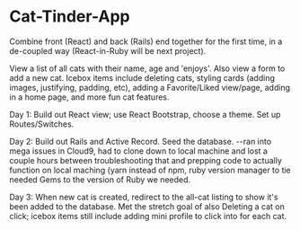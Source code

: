 # Cat-Tinder-App

Combine front (React) and back (Rails) end together for the first time, in a de-coupled way (React-in-Ruby will be next project).

View a list of all cats with their name, age and 'enjoys'.  Also view a form to add a new cat.  Icebox items include deleting cats, styling cards (adding images, justifying, padding, etc), adding a Favorite/Liked view/page, adding in a home page, and more fun cat features.

Day 1:
Build out React view; use React Bootstrap, choose a theme.  Set up Routes/Switches.

Day 2:
Build out Rails and Active Record.  Seed the database.
--ran into mega issues in Cloud9, had to clone down to local machine and lost a couple hours between troubleshooting that and prepping code to actually function on local maching (yarn instead of npm, ruby version manager to tie needed Gems to the version of Ruby we needed.

Day 3:
When new cat is created, redirect to the all-cat listing to show it's been added to the database.  Met the stretch goal of also Deleting a cat on click; icebox items still include adding mini profile to click into for each cat.
